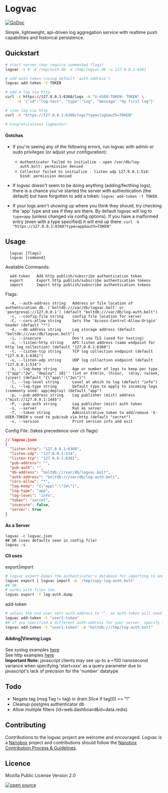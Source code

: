 # Logvac
[![GoDoc](https://godoc.org/github.com/nanopack/logvac?status.svg)](https://godoc.org/github.com/nanopack/logvac)

Simple, lightweight, api-driven log aggregation service with realtime push capabilities and historical persistence.

## Quickstart

```sh
# start server (may require commented flags)
logvac -s # -A /tmp/auth.db -d /tmp/logvac.db -u 127.0.0.1:6361

# add auth token (using default 'auth-address')
logvac add-token -t TOKEN

# add a log via http
curl -k https://127.0.0.1:6360/logs -H "X-USER-TOKEN: TOKEN" \
     -d '{"id":"log-test", "type":"log", "message":"my first log"}'

# view log via http
curl -k "https://127.0.0.1:6360/logs?type=log&auth=TOKEN"

# Congratulations logmaster!
```

#### Gotchas
- If you're seeing any of the following errors, run logvac with admin or sudo privileges (or adjust your configuration):
  - `Authenticator failed to initialize - open /var/db/log-auth.bolt: permission denied`
  - `Collector failed to initialize - listen udp 127.0.0.1:514: bind: permission denied`

- If logvac doesn't seem to be doing anything (adding/fecthing logs), there is a chance you've started the server with authentication (the default) but have forgotten to add a token:
`logvac add-token -t TOKEN`

- If your logs aren't showing up where you think they should, try checking the 'app' type and see if they are there. By default logvac will log to `type=app` (unless changed via config options). If you have a malformed entry (even with a type specified) it will end up there:
`curl -k "https://127.0.0.1:6360?type=app&auth=TOKEN"`

## Usage
```
  logvac [flags]
  logvac [command]
```

Available Commands:
```
  add-token   Add http publish/subscribe authentication token
  export      Export http publish/subscribe authentication tokens
  import      Import http publish/subscribe authentication tokens
```

Flags:
```
  -A, --auth-address string   Address or file location of authentication db. ('boltdb:///var/db/logvac.bolt' or 'postgresql://127.0.0.1') (default "boltdb:///var/db/log-auth.bolt")
  -c, --config-file string    config file location for server
  -C, --cors-allow string     Sets the 'Access-Control-Allow-Origin' header (default "*")
  -d, --db-address string     Log storage address (default "boltdb:///var/db/logvac.bolt")
  -i, --insecure              Don't use TLS (used for testing)
  -a, --listen-http string    API listen address (same endpoint for http log collection) (default "127.0.0.1:6360")
  -t, --listen-tcp string     TCP log collection endpoint (default "127.0.0.1:6361")
  -u, --listen-udp string     UDP log collection endpoint (default "127.0.0.1:514")
  -k, --log-keep string       Age or number of logs to keep per type '{"app":"2w", "deploy": 10}'' (int or X(m)in, (h)our,  (d)ay, (w)eek, (y)ear) (default "{\"app\":\"2w\"}")
  -l, --log-level string      Level at which to log (default "info")
  -L, --log-type string       Default type to apply to incoming logs (commonly used: app|deploy) (default "app")
  -p, --pub-address string    Log publisher (mist) address ("mist://127.0.0.1:1445")
  -P, --pub-auth string       Log publisher (mist) auth token
  -s, --server                Run as server
  -T, --token string          Administrative token to add/remove 'X-USER-TOKEN's used to pub/sub via http (default "secret")
  -v, --version               Print version info and exit
```

Config File: (takes precedence over cli flags)
```json
// logvac.json
{
  "listen-http": "127.0.0.1:6360",
  "listen-udp": "127.0.0.1:514",
  "listen-tcp": "127.0.0.1:6361",
  "pub-address": "",
  "pub-auth": "",
  "db-address": "boltdb:///var/db/logvac.bolt",
  "auth-address": "boltdb:///var/db/log-auth.bolt",
  "cors-allow": "*",
  "log-keep": "{\"app\":\"2w\"}",
  "log-type": "app",
  "log-level": "info",
  "token": "secret",
  "insecure": false,
  "server": true
}
```

#### As a Server
```
logvac -c logvac.json
## OR (uses defaults seen in config file)
logvac -s
```

#### Cli uses
export|import
```sh
# logvac export dumps the authenticator's database for importing to another authenticator database
logvac export | logvac import -A '/tmp/copy-log-auth.bolt'
## OR
# works with files too
logvac export -f log-auth.dump
```
add-token
```sh
# unless the end user sets auth-address to "", an auth-token will need to be added in order to publish/fetch logs via http
logvac add-token -t "user1-token"
## if you specified a different auth-address for your server, specify it here as such:
logvac add-token -t "user1-token" -A "boltdb:///tmp/log-auth.bolt"
```

#### Adding|Viewing Logs
See syslog examples [here](./collector/README.md)  
See http examples [here](./api/README.md)  
**Important Note:** javascript clients may see up-to a ~100 nanosecond variance when specifying 'start=xxx' as a query parameter due to javascript's lack of precision for the 'number' datatype  

## Todo

- Negate tag (msg.Tag != tag) in drain.Slice if tag[0] == "!"
- Cleanup postgres authenticator db
- Allow multiple filters (id=web.dashboard&id=data.redis)

## Contributing

Contributions to the logvac project are welcome and encouraged. Logvac is a [Nanobox](https://nanobox.io) project and contributions should follow the [Nanobox Contribution Process & Guidelines](https://docs.nanobox.io/contributing/).

## Licence

Mozilla Public License Version 2.0

[![open source](http://nano-assets.gopagoda.io/open-src/nanobox-open-src.png)](http://nanobox.io/open-source)
